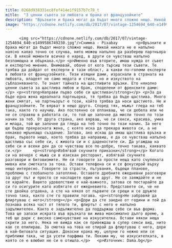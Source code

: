 ```yaml
---
title: 0268d938331ec8fef414e1f9157b7c78_t
mitle:  "3 ценни съвета за любовта и брака от французойките"
description: "Връзките и брака могат да бъдат много сложно нещо. Никой никога не е напълно наясно какво точно се случва, нито можеш напълно да разбереш партньора си. В някой моменти всичко е наред, в други се чувстваш напълно безпомощна и объркана. Именно във вторите, имаш нужда от съвет и експертно мнение. Внимавай, обаче от кого търсиш …"
image: "https://cdnone.netlify.com/db/2017/07/vintage-1254694_640-e1499586749230.jpg"
---
```


          <img src="https://cdnone.netlify.com/db/2017/07/vintage-1254694_640-e1499586749230.jpg"/>Снимка - Pixabay        <p>Връзките и брака могат да бъдат много сложно нещо. Никой никога не е напълно наясно какво точно се случва, нито можеш напълно да разбереш партньора си. В някой моменти всичко е наред, в други се чувстваш напълно безпомощна и объркана.</p> <p>Именно във вторите, имаш нужда от съвет и експертно мнение. Внимавай, обаче от кого търсиш тези съвети. Те трябва да дойдат от експерти в тази област, а какви по-големи експерти в любовта от французойките. Тези изящни дами, израснали в страната на любовта, владеят не само модата и стила, но и изкуството на съблазняването. Те знаят тайната на щастливите връзки. Ето няколко ценни съвета за щастлива любов и брак, споделени от френските дами:</p> <p><strong>Направи първо себе си щастлива</strong></p> <p>За да бъде една жена идеалната партньорка, тя трябва да бъде щастлива. Много жени смятат, че партньорът е този, който трябва да носи щастието. Не и французойките. Те вярват в нещо друго. Според тях, мъжът гледа на теб така, както го научиш. Ако постоянно се оплакваш, че си дебела или че не се справяш в работата си, то той ще започне да мисли точно по този начин за теб. От друга страна, ако вярваш, че си секси, красива, умна и млада, той ще започне да гледа на теб точно по този начин. За него ще бъдеш прекрасната жена, с която иска да прекара живота си, а не някакво мрънкащо създание. Затова, ако искаш да имаш щастлива връзка и брак, първото нещо, което трябва да направиш, е да се чувстваш напълно щастлива със себе си, с живота си и с даденостите си. Да угаждаш на себе си и всеки ден да се чувстваш все по-добре, точно такава, каквато си.</p>     <p><strong>Избягвай скучните приказки</strong></p> Когато си на вечеря с мъжа си в изискан ресторант, избягвай скучните разговори и битовизмите. Не си говорете за прости неща като счупената мивка или сметката за тока. Остави телефона си и се фокусирай върху нещо интересно. Говорете за страсти, пътувания, бъдещи планове, проблема с глобалното затопляне. Оставете дребните ежедневни разговори за друг път и просто се насладете един на друг. Не се заяждайте и не се карайте. Вашето удоволствие е най-важното, затова се постарайте да си го осигурите като избягате от ежедневието. Представете си, че не сте двойка отдавна, а сте на някоя от първите си срещи и се дръжте точно така, както сте го правили тогава. <p><strong>Не забравяй да флиртуваш с него</strong></p> <p>Дори да сте заедно от години и той да познава всяка част от тялото ти, флиртът с него е напълно задължителен. Както е задължително да поддържаш себе си във форма. Това ще запази искрата във връзката ви жива максимално дълго време, а теб ще дари с високо самочувствие на изкусителка. Остави някои неща скрити за него. Нека не вижда как се привеждаш в супер секси вид, нито как се епилираш. За сметка на това не спирай да флиртуваш с него, дори в най-битовата ситуация. Докосни крака му, целуни го нежно или се приближи така, че да усети парфюма ти. Покажи му, че изкусителката, в която се е влюбил не си е отишла.</p>   <p>Източник: Dama.bg</p>        